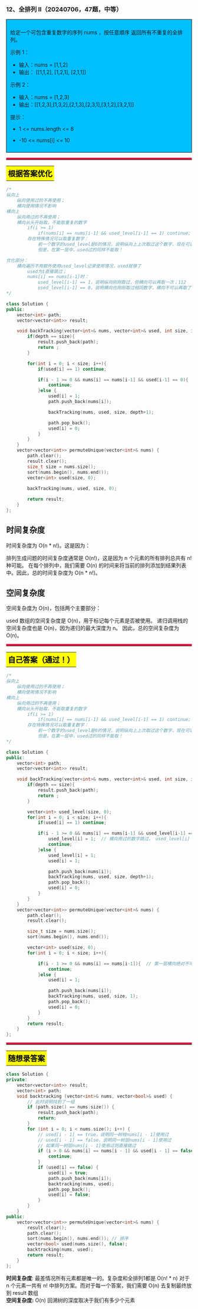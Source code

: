 ### 12、全排列 II（20240706，47题，中等）
<div style="border: 1px solid black; padding: 10px; background-color: #00BFFF;">

给定一个可包含重复数字的序列 nums ，按任意顺序 返回所有不重复的全排列。

示例 1：

- 输入：nums = [1,1,2]
- 输出： [[1,1,2], [1,2,1], [2,1,1]]

示例 2：

- 输入：nums = [1,2,3]
- 输出：[[1,2,3],[1,3,2],[2,1,3],[2,3,1],[3,1,2],[3,2,1]]

提示：

- 1 <= nums.length <= 8
- -10 <= nums[i] <= 10

  </p>
</div>

<hr style="border-top: 5px solid #DC143C;">
<table>
  <tr>
    <td bgcolor="Yellow" style="padding: 5px; border: 0px solid black;">
      <span style="font-weight: bold; font-size: 20px;color: black;">
      根据答案优化
      </span>
    </td>
  </tr>
</table>

```C++ {.line-numbers}
/*
纵向上
    纵向使用过的不再使用；
    横向使用情况不影响
横向上
    纵向用过的不再使用；
    横向从头开始取，不能取重复的数字
        if(i >= 1) 
            if(nums[i] == nums[i-1] && used_level[i-1] == 1) continue;  和前一个相等，则跳过
        存在特殊情况可以取重复数字：
            前一个数字的used_level是0的情况，说明纵向上上次取过这个数字，现在可以再取一个相同的数字！！！
            但是，在第一层中，used过的同样不能取！

优化部分：
    横向遍历不用额外使用used_level记录使用情况，used就够了
        used为1直接跳过；
        nums[i] == nums[i-1]时：
            used_level[i-1] == 1，说明纵向刚刚取过，但横向可以再取一次；112
            used_level[i-1] == 0，说明横向也刚刚取过相同数字，横向不可以再取了；
*/

class Solution {
public:
    vector<int> path;
    vector<vector<int>> result;

    void backTracking(vector<int>& nums, vector<int>& used, int size, int depth){
        if(depth == size){
            result.push_back(path);
            return ;
        }

        for(int i = 0; i < size; i++){
            if(used[i] == 1) continue;

            if(i - 1 >= 0 && nums[i] == nums[i-1] && used[i-1] == 0){  // used_level[i-1] == 0时，横向可以使用相同的数字！
                continue;
            }else {
                used[i] = 1;
                path.push_back(nums[i]);  

                backTracking(nums, used, size, depth+1);

                path.pop_back(); 
                used[i] = 0;
            }
        }
    }
    vector<vector<int>> permuteUnique(vector<int>& nums) {
        path.clear();
        result.clear();
        size_t size = nums.size();
        sort(nums.begin(), nums.end());
        vector<int> used(size, 0);
        
        backTracking(nums, used, size, 0);

        return result;
    }
};
```
<h2>时间复杂度</h2>
时间复杂度为 O(n * n!)。这是因为：

排列生成问题的时间复杂度通常是 O(n!)，这是因为 n 个元素的所有排列总共有 n! 种可能。
在每个排列中，我们需要 O(n) 的时间来将当前的排列添加到结果列表中。因此，总的时间复杂度为 O(n * n!)。
<h2>空间复杂度</h2>
空间复杂度为 O(n)，包括两个主要部分：

used 数组的空间复杂度是 O(n)，用于标记每个元素是否被使用。
递归调用栈的空间复杂度也是 O(n)，因为递归的最大深度为 n。
因此，总的空间复杂度为 O(n)。

<hr style="border-top: 5px solid #DC143C;">
<table>
  <tr>
    <td bgcolor="Yellow" style="padding: 5px; border: 0px solid black;">
      <span style="font-weight: bold; font-size: 20px;color: black;">
      自己答案（通过！）
      </span>
    </td>
  </tr>
</table>

```C++ {.line-numbers}
/*
纵向上
    纵向使用过的不再使用；
    横向使用情况不影响
横向上
    纵向用过的不再使用；
    横向从头开始取，不能取重复的数字
        if(i >= 1) 
            if(nums[i] == nums[i-1] && used_level[i-1] == 1) continue;  和前一个相等，则跳过
        存在特殊情况可以取重复数字：
            前一个数字的used_level是0的情况，说明纵向上上次取过这个数字，现在可以再取一个相同的数字！！！
            但是，在第一层中，used过的同样不能取！
*/

class Solution {
public:
    vector<int> path;
    vector<vector<int>> result;

    void backTracking(vector<int>& nums, vector<int>& used, int size, int depth){
        if(depth == size){
            result.push_back(path);
            return ;
        }

        vector<int> used_level(size, 0);
        for(int i = 0; i < size; i++){
            if(used[i] == 1) continue;

            if(i - 1 >= 0 && nums[i] == nums[i-1] && used_level[i-1] == 1){  // used_level[i-1] == 0时，横向可以使用相同的数字！
                used_level[i] = 1;  // 横向用过的数字跳过， used_level[i] == 1; 写错了，赋值是“=”，不是“==”！！！
                continue;
            }else {
                used_level[i] = 1;
                used[i] = 1;

                path.push_back(nums[i]);  
                backTracking(nums, used, size, depth+1);
                path.pop_back(); 
                used[i] = 0;
            }
        }
    }
    vector<vector<int>> permuteUnique(vector<int>& nums) {
        path.clear();
        result.clear();

        size_t size = nums.size();
        sort(nums.begin(), nums.end());

        vector<int> used(size, 0);
        for(int i = 0; i < size; i++){

            if(i - 1 >= 0 && nums[i] == nums[i-1]){  // 第一层横向绝对不可以使用相同的数字！
                continue;
            }else {
                used[i] = 1;

                path.push_back(nums[i]);  
                backTracking(nums, used, size, 1);
                path.pop_back(); 
                used[i] = 0;
            }
        }
        return result;
    }
};
```


<hr style="border-top: 5px solid #DC143C;">

<table>
  <tr>
    <td bgcolor="Yellow" style="padding: 5px; border: 0px solid black;">
      <span style="font-weight: bold; font-size: 20px;color: black;">
      随想录答案
      </span>
    </td>
  </tr>
</table>

```C++ {.line-numbers}
class Solution {
private:
    vector<vector<int>> result;
    vector<int> path;
    void backtracking (vector<int>& nums, vector<bool>& used) {
        // 此时说明找到了一组
        if (path.size() == nums.size()) {
            result.push_back(path);
            return;
        }
        for (int i = 0; i < nums.size(); i++) {
            // used[i - 1] == true，说明同一树枝nums[i - 1]使用过
            // used[i - 1] == false，说明同一树层nums[i - 1]使用过
            // 如果同一树层nums[i - 1]使用过则直接跳过
            if (i > 0 && nums[i] == nums[i - 1] && used[i - 1] == false) {
                continue;
            }
            if (used[i] == false) {
                used[i] = true;
                path.push_back(nums[i]);
                backtracking(nums, used);
                path.pop_back();
                used[i] = false;
            }
        }
    }
public:
    vector<vector<int>> permuteUnique(vector<int>& nums) {
        result.clear();
        path.clear();
        sort(nums.begin(), nums.end()); // 排序
        vector<bool> used(nums.size(), false);
        backtracking(nums, used);
        return result;
    }
};
```
**时间复杂度**:   最差情况所有元素都是唯一的。复杂度和全排列1都是 O(n! * n) 对于 n 个元素一共有 n! 中排列方案。而对于每一个答案，我们需要 O(n) 去复制最终放到 result 数组  
**空间复杂度:** O(n) 回溯树的深度取决于我们有多少个元素